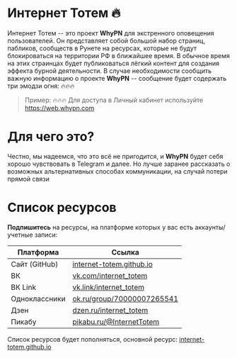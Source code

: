 # Интернет Тотем 🔥
Интернет Тотем -- это проект **WhyPN** для экстренного оповещения пользователей. Он представляет собой большой набор страниц, пабликов, сообществ в Рунете на ресурсах, которые не будут блокироваться на территории РФ в ближайшее время. В обычное время на этих страинцах будет публиковаться лёгкий контент для создания эффекта бурной деятельности. В случае необходимости сообщить важную информацию о проекте **WhyPN** -- сообщение будет содержать три эмодзи огня: 🔥🔥🔥

> Пример:
> 🔥🔥🔥 Для доступа в Личный кабинет используйте https://web.whypn.com

# Для чего это?
Честно, мы надеемся, что это всё не пригодится, и **WhyPN** будет себя хорошо чувствовать в Telegram и далее. Но лучше заранее рассказать о возможных альтернативных способах коммуникации, на случай потери прямой связи

# Список ресурсов 
**Подпишитесь** на ресурсы, на платформе которых у вас есть аккаунты/учетные записи:

| Платформа    | Ссылка                                 |
| --- | --- |
|Сайт (GitHub) |  [internet-totem.github.io](https://internet-totem.github.io)      |
|ВК            |  [vk.com/internet_totem](https://vk.com/internet_totem)         |
|ВК Link       |  [vk.link/internet_totem](https://vk.link/internet_totem)        |
|Одноклассники |  [ok.ru/group/70000007265541](https://ok.ru/group/70000007265541)    |
|Дзен          |  [dzen.ru/internet_totem](https://dzen.ru/internet_totem)        |
|Пикабу        |  [pikabu.ru/@InternetTotem](https://pikabu.ru/@InternetTotem)      |

Список ресурсов будет пополняться, основной ресурс: [internet-totem.github.io](https://internet-totem.github.io)
